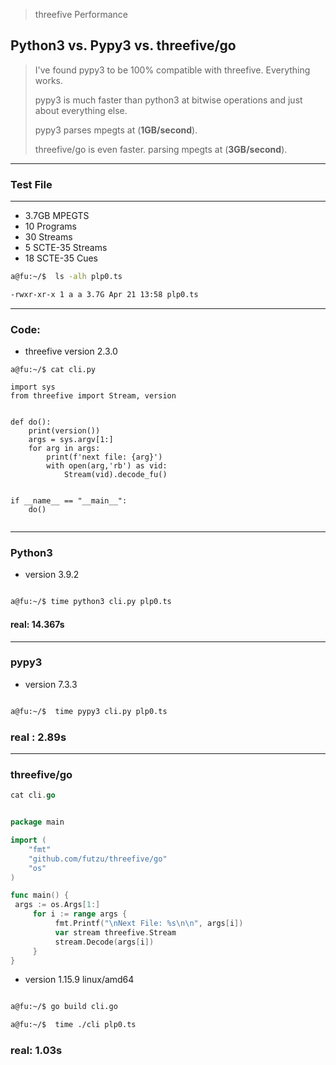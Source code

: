 > threefive Performance
## Python3 vs. Pypy3 vs. threefive/go
>
>I've found pypy3 to be 100% compatible with threefive. Everything works.
>
>pypy3 is much faster than python3 at bitwise operations and just about everything else.
>
> pypy3 parses mpegts at (__1GB/second__).
>
>threefive/go is even faster.
> parsing mpegts at (__3GB/second__).
>
>
___
### Test File
___
  * 3.7GB MPEGTS
  * 10 Programs
  * 30 Streams
  * 5 SCTE-35 Streams
  * 18 SCTE-35 Cues

```sh
a@fu:~/$  ls -alh plp0.ts 

-rwxr-xr-x 1 a a 3.7G Apr 21 13:58 plp0.ts
```
___
### Code:
* threefive version 2.3.0
```python3
a@fu:~/$ cat cli.py

import sys 
from threefive import Stream, version 
 
 
def do(): 
    print(version()) 
    args = sys.argv[1:] 
    for arg in args: 
        print(f'next file: {arg}') 
        with open(arg,'rb') as vid: 
            Stream(vid).decode_fu() 
 
 
if __name__ == "__main__": 
    do()
 
```
___
### Python3 
* version 3.9.2
```sh

a@fu:~/$ time python3 cli.py plp0.ts
```

#### real:   14.367s

___
### pypy3 
* version 7.3.3 

```sh

a@fu:~/$  time pypy3 cli.py plp0.ts

```
### real	:   2.89s

___
### threefive/go

```go
cat cli.go


package main

import (
	"fmt"
	"github.com/futzu/threefive/go"
	"os"
)

func main() {
 args := os.Args[1:]
	 for i := range args {
		  fmt.Printf("\nNext File: %s\n\n", args[i])
		  var stream threefive.Stream
		  stream.Decode(args[i])
	 }
}

```
* version 1.15.9 linux/amd64
```sh

a@fu:~/$ go build cli.go

a@fu:~/$  time ./cli plp0.ts

```
### real:  1.03s

